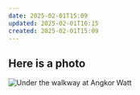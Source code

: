 ```yaml
---
date: 2025-02-01T15:09
updated: 2025-02-01T16:15
created: 2025-02-01T15:09
---
```



## Here is a photo

![Under the walkway at Angkor Watt](https://live.staticflickr.com/65535/54290991499_967ee5c033_h_d.jpg)